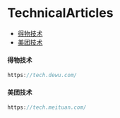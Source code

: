 # TechnicalArticles


+ [得物技术](#得物技术)
+ [美团技术](#美团技术)

#### 得物技术

```java
https://tech.dewu.com/
```


#### 美团技术

```java
https://tech.meituan.com/
```
